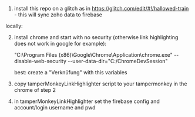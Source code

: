 1) install this repo on a glitch as in https://glitch.com/edit/#!/hallowed-train - this will sync zoho data to firebase

locally:

2) install chrome and start with no security (otherwise link highlighting does not work in google for example):

      "C:\Program Files (x86)\Google\Chrome\Application\chrome.exe" --disable-web-security --user-data-dir="C:/ChromeDevSession"
 
   best: create a "Verknüfung" with this variables
   
3) copy tamperMonkeyLinkHighlighter script to your tampermonkey in the chrome of step 2

4) in tamperMonkeyLinkHighlighter set the firebase config and account/login username and pwd

